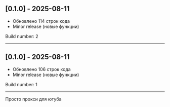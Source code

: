 ## [0.1.0] - 2025-08-11

- Обновлено 114 строк кода
- Minor release (новые функции)

Build number: 2

---

## [0.1.0] - 2025-08-11

- Обновлено 106 строк кода
- Minor release (новые функции)

Build number: 1

---

Просто прокси для ютуба


